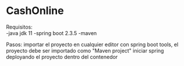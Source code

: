 # CashOnline

Requisitos:</br>
  -java jdk 11 
  -spring boot 2.3.5
  -maven 
  
  
Pasos:
  importar el proyecto en cualquier editor con spring boot tools, el proyecto debe ser importado como "Maven project"
  iniciar spring deployando el proyecto dentro del contenedor
  
